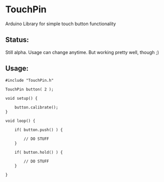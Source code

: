 # TouchPin
Arduino Library for simple touch button functionality

## Status:

Still alpha. Usage can change anytime. But working pretty well, though ;)

## Usage:

```
#include "TouchPin.h"

TouchPin button( 2 );

void setup() {

	button.calibrate();
}

void loop() {

	if( button.push() ) {

		// DO STUFF
	}

	if( button.hold() ) {

		// DO STUFF
	}

}


```
